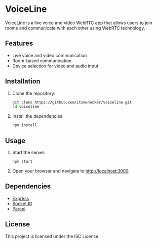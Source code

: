 # VoiceLine

VoiceLine is a live voice and video WebRTC app that allows users to join rooms and communicate with each other using WebRTC technology.

## Features

- Live voice and video communication
- Room-based communication
- Device selection for video and audio input

## Installation

1. Clone the repository:
    ```sh
    git clone https://github.com/itsmehecker/voiceline.git
    cd voiceline
    ```

2. Install the dependencies:
    ```sh
    npm install
    ```

## Usage

1. Start the server:
    ```sh
    npm start
    ```

2. Open your browser and navigate to [http://localhost:3000](http://_vscodecontentref_/0).


## Dependencies

- [Express](https://expressjs.com/)
- [Socket.IO](https://socket.io/)
- [Parcel](https://parceljs.org/)

## License

This project is licensed under the ISC License.